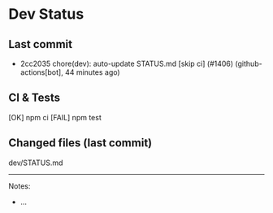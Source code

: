 # Dev Status

## Last commit
- 2cc2035 chore(dev): auto-update STATUS.md [skip ci] (#1406) (github-actions[bot], 44 minutes ago)
## CI & Tests
[OK] npm ci
[FAIL] npm test

## Changed files (last commit)
dev/STATUS.md

---
Notes:
- ...
